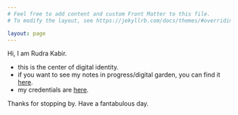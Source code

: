 ```yaml
---
# Feel free to add content and custom Front Matter to this file.
# To modify the layout, see https://jekyllrb.com/docs/themes/#overriding-theme-defaults

layout: page
---
```

Hi, I am Rudra Kabir. 

- this is the center of digital identity.
- if you want to see my notes in progress/digital garden, you can find it [here](https://notes.rudrakabir.com).
- my credentials are [here](/POW).

Thanks for stopping by. Have a fantabulous day. 